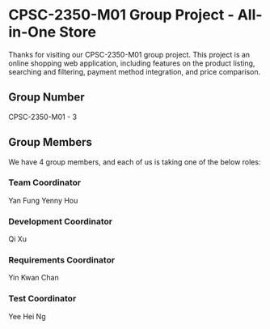 # CPSC-2350-M01 Group Project - All-in-One Store

Thanks for visiting our CPSC-2350-M01 group project. This project is an online shopping web application, including features on the product listing, searching and filtering, payment method integration, and price comparison.

## Group Number

CPSC-2350-M01 - 3

## Group Members

We have 4 group members, and each of us is taking one of the below roles:

### Team Coordinator
Yan Fung Yenny Hou

### Development Coordinator
Qi Xu

### Requirements Coordinator
Yin Kwan Chan

### Test Coordinator
Yee Hei Ng
